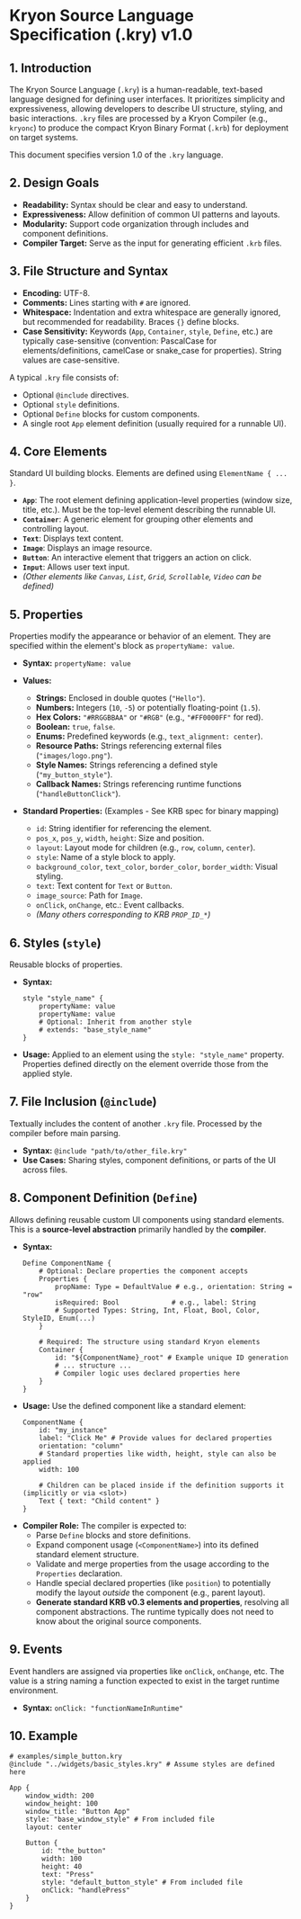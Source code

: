 # Kryon Source Language Specification (.kry) v1.0

## 1. Introduction

The Kryon Source Language (`.kry`) is a human-readable, text-based language designed for defining user interfaces. It prioritizes simplicity and expressiveness, allowing developers to describe UI structure, styling, and basic interactions. `.kry` files are processed by a Kryon Compiler (e.g., `kryonc`) to produce the compact Kryon Binary Format (`.krb`) for deployment on target systems.

This document specifies version 1.0 of the `.kry` language.

## 2. Design Goals

*   **Readability:** Syntax should be clear and easy to understand.
*   **Expressiveness:** Allow definition of common UI patterns and layouts.
*   **Modularity:** Support code organization through includes and component definitions.
*   **Compiler Target:** Serve as the input for generating efficient `.krb` files.

## 3. File Structure and Syntax

*   **Encoding:** UTF-8.
*   **Comments:** Lines starting with `#` are ignored.
*   **Whitespace:** Indentation and extra whitespace are generally ignored, but recommended for readability. Braces `{}` define blocks.
*   **Case Sensitivity:** Keywords (`App`, `Container`, `style`, `Define`, etc.) are typically case-sensitive (convention: PascalCase for elements/definitions, camelCase or snake_case for properties). String values are case-sensitive.

A typical `.kry` file consists of:
*   Optional `@include` directives.
*   Optional `style` definitions.
*   Optional `Define` blocks for custom components.
*   A single root `App` element definition (usually required for a runnable UI).

## 4. Core Elements

Standard UI building blocks. Elements are defined using `ElementName { ... }`.

*   **`App`**: The root element defining application-level properties (window size, title, etc.). Must be the top-level element describing the runnable UI.
*   **`Container`**: A generic element for grouping other elements and controlling layout.
*   **`Text`**: Displays text content.
*   **`Image`**: Displays an image resource.
*   **`Button`**: An interactive element that triggers an action on click.
*   **`Input`**: Allows user text input.
*   *(Other elements like `Canvas`, `List`, `Grid`, `Scrollable`, `Video` can be defined)*

## 5. Properties

Properties modify the appearance or behavior of an element. They are specified within the element's block as `propertyName: value`.

*   **Syntax:** `propertyName: value`
*   **Values:**
    *   **Strings:** Enclosed in double quotes (`"Hello"`).
    *   **Numbers:** Integers (`10`, `-5`) or potentially floating-point (`1.5`).
    *   **Hex Colors:** `"#RRGGBBAA"` or `"#RGB"` (e.g., `"#FF0000FF"` for red).
    *   **Boolean:** `true`, `false`.
    *   **Enums:** Predefined keywords (e.g., `text_alignment: center`).
    *   **Resource Paths:** Strings referencing external files (`"images/logo.png"`).
    *   **Style Names:** Strings referencing a defined style (`"my_button_style"`).
    *   **Callback Names:** Strings referencing runtime functions (`"handleButtonClick"`).

*   **Standard Properties:** (Examples - See KRB spec for binary mapping)
    *   `id`: String identifier for referencing the element.
    *   `pos_x`, `pos_y`, `width`, `height`: Size and position.
    *   `layout`: Layout mode for children (e.g., `row`, `column`, `center`).
    *   `style`: Name of a style block to apply.
    *   `background_color`, `text_color`, `border_color`, `border_width`: Visual styling.
    *   `text`: Text content for `Text` or `Button`.
    *   `image_source`: Path for `Image`.
    *   `onClick`, `onChange`, etc.: Event callbacks.
    *   *(Many others corresponding to KRB `PROP_ID_*`)*

## 6. Styles (`style`)

Reusable blocks of properties.

*   **Syntax:**
    ```kry
    style "style_name" {
        propertyName: value
        propertyName: value
        # Optional: Inherit from another style
        # extends: "base_style_name" 
    }
    ```
*   **Usage:** Applied to an element using the `style: "style_name"` property. Properties defined directly on the element override those from the applied style.

## 7. File Inclusion (`@include`)

Textually includes the content of another `.kry` file. Processed by the compiler before main parsing.

*   **Syntax:** `@include "path/to/other_file.kry"`
*   **Use Cases:** Sharing styles, component definitions, or parts of the UI across files.

## 8. Component Definition (`Define`)

Allows defining reusable custom UI components using standard elements. This is a **source-level abstraction** primarily handled by the **compiler**.

*   **Syntax:**
    ```kry
    Define ComponentName {
        # Optional: Declare properties the component accepts
        Properties {
            propName: Type = DefaultValue # e.g., orientation: String = "row"
            isRequired: Bool             # e.g., label: String 
            # Supported Types: String, Int, Float, Bool, Color, StyleID, Enum(...)
        }

        # Required: The structure using standard Kryon elements
        Container { 
            id: "${ComponentName}_root" # Example unique ID generation
            # ... structure ...
            # Compiler logic uses declared properties here
        }
    }
    ```
*   **Usage:** Use the defined component like a standard element:
    ```kry
    ComponentName {
        id: "my_instance"
        label: "Click Me" # Provide values for declared properties
        orientation: "column"
        # Standard properties like width, height, style can also be applied
        width: 100

        # Children can be placed inside if the definition supports it (implicitly or via <slot>)
        Text { text: "Child content" }
    }
    ```
*   **Compiler Role:** The compiler is expected to:
    *   Parse `Define` blocks and store definitions.
    *   Expand component usage (`<ComponentName>`) into its defined standard element structure.
    *   Validate and merge properties from the usage according to the `Properties` declaration.
    *   Handle special declared properties (like `position`) to potentially modify the layout *outside* the component (e.g., parent layout).
    *   **Generate standard KRB v0.3 elements and properties**, resolving all component abstractions. The runtime typically does not need to know about the original source components.

## 9. Events

Event handlers are assigned via properties like `onClick`, `onChange`, etc. The value is a string naming a function expected to exist in the target runtime environment.

*   **Syntax:** `onClick: "functionNameInRuntime"`

## 10. Example

```kry
# examples/simple_button.kry
@include "../widgets/basic_styles.kry" # Assume styles are defined here

App {
    window_width: 200
    window_height: 100
    window_title: "Button App"
    style: "base_window_style" # From included file
    layout: center

    Button {
        id: "the_button"
        width: 100
        height: 40
        text: "Press"
        style: "default_button_style" # From included file
        onClick: "handlePress"
    }
}
```
